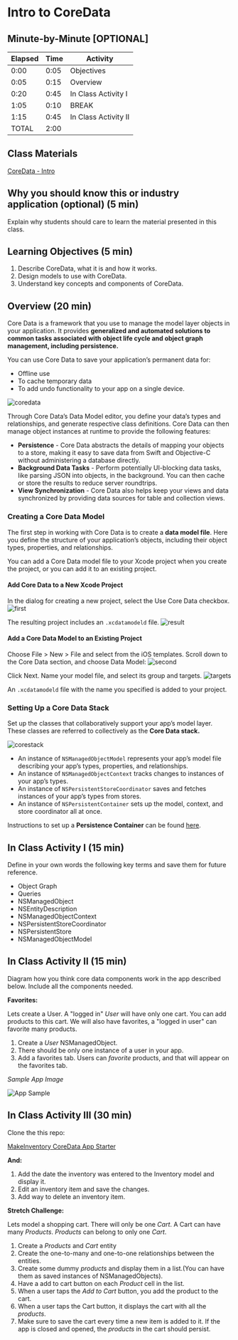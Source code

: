 # Intro to CoreData

## Minute-by-Minute [OPTIONAL]

| **Elapsed** | **Time**  | **Activity**              |
| ----------- | --------- | ------------------------- |
| 0:00        | 0:05      | Objectives                |
| 0:05        | 0:15      | Overview                  |
| 0:20        | 0:45      | In Class Activity I       |
| 1:05        | 0:10      | BREAK                     |
| 1:15        | 0:45      | In Class Activity II      |
| TOTAL       | 2:00      |                           |

## Class Materials

[CoreData - Intro](core_data_intro.pdf)

## Why you should know this or industry application (optional) (5 min)

Explain why students should care to learn the material presented in this class.

## Learning Objectives (5 min)

1. Describe CoreData, what it is and how it works.
1. Design models to use with CoreData.
1. Understand key concepts and components of CoreData.

## Overview (20 min)

Core Data is a framework that you use to manage the model layer objects in your application. It provides **generalized and automated solutions to common tasks associated with object life cycle and object graph management, including persistence.**

You can use Core Data to save your application’s permanent data for:

- Offline use 
- To cache temporary data
- To add undo functionality to your app on a single device.

![coredata](coredata.png)

Through Core Data’s Data Model editor, you define your data’s types and relationships, and generate respective class definitions. Core Data can then manage object instances at runtime to provide the following features:

- **Persistence** - Core Data abstracts the details of mapping your objects to a store, making it easy to save data from Swift and Objective-C without administering a database directly.
- **Background Data Tasks** - Perform potentially UI-blocking data tasks, like parsing JSON into objects, in the background. You can then cache or store the results to reduce server roundtrips.
- **View Synchronization** - Core Data also helps keep your views and data synchronized by providing data sources for table and collection views.

### Creating a Core Data Model
The first step in working with Core Data is to create a **data model file**. Here you define the structure of your application’s objects, including their object types, properties, and relationships.


You can add a Core Data model file to your Xcode project when you create the project, or you can add it to an existing project.

#### Add Core Data to a New Xcode Project

In the dialog for creating a new project, select the Use Core Data checkbox.
![first](firstoption.png)


The resulting project includes an `.xcdatamodeld` file.
![result](result.png)

#### Add a Core Data Model to an Existing Project

Choose File > New > File and select from the iOS templates. Scroll down to the Core Data section, and choose Data Model:
![second](secondoption.png)

Click Next. Name your model file, and select its group and targets.
![targets](targets.png)

An `.xcdatamodeld` file with the name you specified is added to your project.

### Setting Up a Core Data Stack
 Set up the classes that collaboratively support your app’s model layer. These classes are referred to collectively as the **Core Data stack.**

 ![corestack](corestack.png)

- An instance of `NSManagedObjectModel` represents your app’s model file describing your app’s types, properties, and relationships.
- An instance of `NSManagedObjectContext` tracks changes to instances of your app’s types.
- An instance of `NSPersistentStoreCoordinator` saves and fetches instances of your app’s types from stores.
- An instance of `NSPersistentContainer` sets up the model, context, and store coordinator all at once.

Instructions to set up a **Persistence Container** can be found [here](https://developer.apple.com/documentation/coredata/setting_up_a_core_data_stack).

## In Class Activity I (15 min)

Define in your own words the following key terms and save them for future reference.

- Object Graph
- Queries
- NSManagedObject
- NSEntityDescription
- NSManagedObjectContext
- NSPersistentStoreCoordinator
- NSPersistentStore
- NSManagedObjectModel

## In Class Activity II (15 min)

Diagram how you think core data components work in the app described below. Include all the components needed.

**Favorites:**

Lets create a User. A "logged in" *User* will have only one cart. You can add products to this cart.
We will also have favorites, a "logged in user" can favorite many products.

1. Create a *User* NSManagedObject.
1. There should be only one instance of a user in your app.
1. Add a favorites tab. Users can *favorite* products, and that will appear on the favorites tab.

*Sample App Image*

![App Sample](sample.jpeg)

## In Class Activity III (30 min)

Clone the this repo:

[MakeInventory CoreData App Starter](https://github.com/Product-College-Labs/MakeInventory)

**And:**

1. Add the date the inventory was entered to the Inventory model and display it.
1. Edit an inventory item and save the changes.
1. Add way to delete an inventory item.

**Stretch Challenge:**

Lets model a shopping cart. There will only be one *Cart*. A Cart can have many *Products*. *Products* can belong to only one *Cart*.


1. Create a *Products* and *Cart* entity
1. Create the one-to-many and one-to-one relationships between the entities.
1. Create some dummy *products* and display them in a list.(You can have them as saved instances of NSManagedObjects).
1. Have a add to cart button on each *Product* cell in the list.
1. When a user taps the *Add to Cart* button, you add the product to the cart.
1. When a user taps the Cart button, it displays the cart with all the *products*.
1. Make sure to save the cart every time a new item is added to it. If the app is closed and opened, the *products* in the cart should persist.
